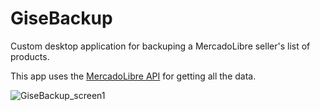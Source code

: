 # GiseBackup

Custom desktop application for backuping a MercadoLibre seller's list of products. 

This app uses the [MercadoLibre API](https://developers.mercadolibre.com.ar/es_ar/api-docs-es) for getting all the data.

![GiseBackup_screen1](https://user-images.githubusercontent.com/49660888/181646764-c3389970-5fc8-4396-9039-973fb1e0a92d.png)
